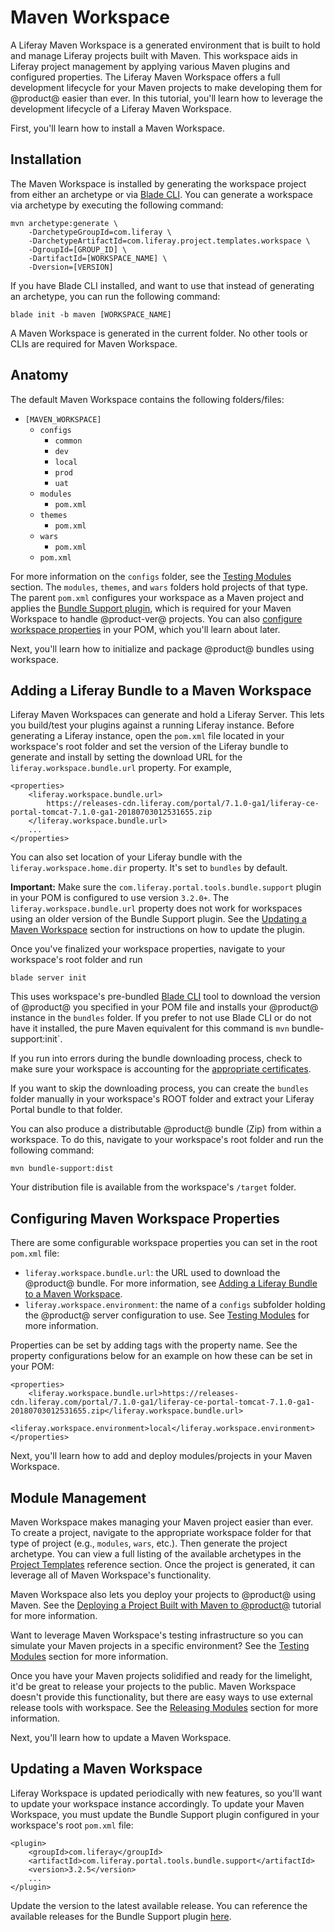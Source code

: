 # Maven Workspace [](id=maven-workspace)

A Liferay Maven Workspace is a generated environment that is built to hold and
manage Liferay projects built with Maven. This workspace aids in Liferay project
management by applying various Maven plugins and configured properties. The
Liferay Maven Workspace offers a full development lifecycle for your Maven
projects to make developing them for @product@ easier than ever. In this
tutorial, you'll learn how to leverage the development lifecycle of a Liferay
Maven Workspace.

First, you'll learn how to install a Maven Workspace.

## Installation [](id=installation)

The Maven Workspace is installed by generating the workspace project from either
an archetype or via
[Blade CLI](/develop/tutorials/-/knowledge_base/7-1/blade-cli). You can generate
a workspace via archetype by executing the following command:

    mvn archetype:generate \
        -DarchetypeGroupId=com.liferay \
        -DarchetypeArtifactId=com.liferay.project.templates.workspace \
        -DgroupId=[GROUP_ID] \
        -DartifactId=[WORKSPACE_NAME] \
        -Dversion=[VERSION]

If you have Blade CLI installed, and want to use that instead of generating an
archetype, you can run the following command:

    blade init -b maven [WORKSPACE_NAME]

A Maven Workspace is generated in the current folder. No other tools or CLIs are
required for Maven Workspace.

## Anatomy [](id=anatomy)

The default Maven Workspace contains the following folders/files:

- `[MAVEN_WORKSPACE]`
    - `configs`
        - `common`
        - `dev`
        - `local`
        - `prod`
        - `uat`
    - `modules`
        - `pom.xml`
    - `themes`
        - `pom.xml`
    - `wars`
        - `pom.xml`
    - `pom.xml`

For more information on the `configs` folder, see the
[Testing Modules](/develop/tutorials/-/knowledge_base/7-1/development-lifecycle-for-a-liferay-workspace#testing-projects)
section. The `modules`, `themes`, and `wars` folders hold projects of that type.
The parent `pom.xml` configures your workspace as a Maven project and applies
the
[Bundle Support plugin](/develop/reference/-/knowledge_base/7-1/bundle-support-plugin),
which is required for your Maven Workspace to handle @product-ver@ projects. You
can also
[configure workspace properties](#configuring-maven-workspace-properties) in
your POM, which you'll learn about later.

Next, you'll learn how to initialize and package @product@ bundles using
workspace.

## Adding a Liferay Bundle to a Maven Workspace [](id=adding-a-liferay-bundle-to-a-maven-workspace)

Liferay Maven Workspaces can generate and hold a Liferay Server. This lets you
build/test your plugins against a running Liferay instance. Before generating a
Liferay instance, open the `pom.xml` file located in your workspace's root
folder and set the version of the Liferay bundle to generate and install by
setting the download URL for the `liferay.workspace.bundle.url` property. For
example,

    <properties>
        <liferay.workspace.bundle.url>
            https://releases-cdn.liferay.com/portal/7.1.0-ga1/liferay-ce-portal-tomcat-7.1.0-ga1-20180703012531655.zip
        </liferay.workspace.bundle.url>
        ...
    </properties>

You can also set location of your Liferay bundle with the
`liferay.workspace.home.dir` property. It's set to `bundles` by default.

**Important:** Make sure the `com.liferay.portal.tools.bundle.support` plugin in
your POM is configured to use version `3.2.0+`. The
`liferay.workspace.bundle.url` property does not work for workspaces using an
older version of the Bundle Support plugin. See the
[Updating a Maven Workspace](#updating-a-maven-workspace) section for
instructions on how to update the plugin.

Once you've finalized your workspace properties, navigate to your workspace's
root folder and run

    blade server init

This uses workspace's pre-bundled
[Blade CLI](/develop/tutorials/-/knowledge_base/7-1/blade-cli) tool to download
the version of @product@ you specified in your POM file and installs your
@product@ instance in the `bundles` folder. If you prefer to not use Blade CLI
or do not have it installed, the pure Maven equivalent for this command is `mvn`
bundle-support:init`.

If you run into errors during the bundle downloading process, check to make sure
your workspace is accounting for the
[appropriate certificates](/develop/tutorials/-/knowledge_base/7-1/configuring-a-liferay-workspace#certification-issues-in-liferay-workspace).

If you want to skip the downloading process, you can create the `bundles` folder
manually in your workspace's ROOT folder and extract your Liferay Portal bundle
to that folder.

You can also produce a distributable @product@ bundle (Zip) from within a
workspace. To do this, navigate to your workspace's root folder and run the
following command:

    mvn bundle-support:dist

Your distribution file is available from the workspace's `/target` folder.

## Configuring Maven Workspace Properties [](id=configuring-maven-workspace-properties)

There are some configurable workspace properties you can set in the root
`pom.xml` file:

- `liferay.workspace.bundle.url`: the URL used to download the @product@ bundle.
   For more information, see
   [Adding a Liferay Bundle to a Maven Workspace](#adding-a-liferay-bundle-to-a-maven-workspace).
- `liferay.workspace.environment`: the name of a `configs` subfolder holding the
   @product@ server configuration to use. See
   [Testing Modules](/develop/tutorials/-/knowledge_base/7-1/development-lifecycle-for-a-liferay-workspace#testing-projects)
   for more information.

Properties can be set by adding tags with the property name. See the property
configurations below for an example on how these can be set in your POM: 

    <properties>
        <liferay.workspace.bundle.url>https://releases-cdn.liferay.com/portal/7.1.0-ga1/liferay-ce-portal-tomcat-7.1.0-ga1-20180703012531655.zip</liferay.workspace.bundle.url>
        <liferay.workspace.environment>local</liferay.workspace.environment>
    </properties>

Next, you'll learn how to add and deploy modules/projects in your Maven
Workspace.

## Module Management [](id=module-management)

Maven Workspace makes managing your Maven project easier than ever. To create
a project, navigate to the appropriate workspace folder for that type of project
(e.g., `modules`, `wars`, etc.). Then generate the project archetype. You can
view a full listing of the available archetypes in the
[Project Templates](/develop/reference/-/knowledge_base/7-1/project-templates)
reference section. Once the project is generated, it can leverage all of Maven
Workspace's functionality.

Maven Workspace also lets you deploy your projects to @product@ using Maven. See
the
[Deploying a Project Built with Maven to @product@](/develop/tutorials/-/knowledge_base/7-1/deploying-a-project-built-with-maven-to-product)
tutorial for more information.

Want to leverage Maven Workspace's testing infrastructure so you can simulate
your Maven projects in a specific environment? See the
[Testing Modules](/develop/tutorials/-/knowledge_base/7-1/development-lifecycle-for-a-liferay-workspace#testing-projects)
section for more information.

Once you have your Maven projects solidified and ready for the limelight, it'd
be great to release your projects to the public. Maven Workspace doesn't provide
this functionality, but there are easy ways to use external release tools with
workspace. See the
[Releasing Modules](/develop/tutorials/-/knowledge_base/7-1/development-lifecycle-for-a-liferay-workspace#releasing-projects)
section for more information.

Next, you'll learn how to update a Maven Workspace.

## Updating a Maven Workspace [](id=updating-a-maven-workspace)

Liferay Workspace is updated periodically with new features, so you'll want to
update your workspace instance accordingly. To update your Maven Workspace, you
must update the Bundle Support plugin configured in your workspace's root
`pom.xml` file:

    <plugin>
        <groupId>com.liferay</groupId>
        <artifactId>com.liferay.portal.tools.bundle.support</artifactId>
        <version>3.2.5</version>
        ...
    </plugin>

Update the version to the latest available release. You can reference the
available releases for the Bundle Support plugin
[here](https://repository.liferay.com/nexus/content/repositories/liferay-public-releases/com/liferay/com.liferay.portal.tools.bundle.support/).

